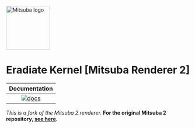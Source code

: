 <img src="https://github.com/mitsuba-renderer/mitsuba2/raw/master/docs/images/logo_plain.png" width="120" height="120" alt="Mitsuba logo">

# Eradiate Kernel [Mitsuba Renderer 2]

| Documentation   |
|      :---:      |
| [![docs][1]][2] |


[1]: https://readthedocs.org/projects/eradiate-kernel/badge/?version=latest
[2]: https://eradiate-kernel.readthedocs.io/en/latest/

*This is a fork of the Mitsuba 2 renderer.* **For the original Mitsuba 2 repository, [see here](https://github.com/mitsuba-renderer/mitsuba2/).**
